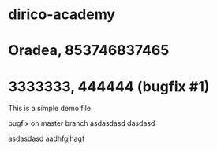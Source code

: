 # dirico-academy

# Oradea, 853746837465

# 3333333, 444444 (bugfix #1)

This is a simple demo file

bugfix on master branch
asdasdasd
dasdasd

asdasdasd
aadhfgjhagf



